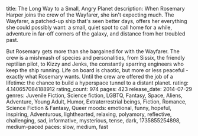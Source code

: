 title: The Long Way to a Small, Angry Planet
description: When Rosemary Harper joins the crew of the Wayfarer, she isn't expecting much. The Wayfarer, a patched-up ship that's seen better days, offers her everything she could possibly want: a small, quiet spot to call home for a while, adventure in far-off corners of the galaxy, and distance from her troubled past.

But Rosemary gets more than she bargained for with the Wayfarer. The crew is a mishmash of species and personalities, from Sissix, the friendly reptilian pilot, to Kizzy and Jenks, the constantly sparring engineers who keep the ship running. Life on board is chaotic, but more or less peaceful - exactly what Rosemary wants.
Until the crew are offered the job of a lifetime: the chance to build a hyperspace tunnel to a distant planet.
rating: 4.140657084188912
rating_count: 974
pages: 423
release_date: 2014-07-29
genres: Juvenile Fiction, Science fiction, LGBTQ, Fantasy, Space, Aliens, Adventure, Young Adult, Humor, Extraterrestrial beings, Fiction, Romance, Science Fiction & Fantasy, Queer
moods: emotional, funny, hopeful, inspiring, Adventurous, lighthearted, relaxing, polyamory, reflective, challenging, sad, informative, mysterious, tense, dark, 1735855254898, medium-paced
paces: slow, medium, fast